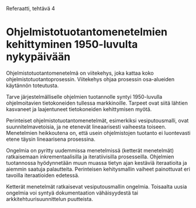 Referaatti, tehtävä 4
# Ohjelmistotuotantomenetelmien kehittyminen 1950-luvulta nykypäivään
Ohjelmistotuotantomenetelmä on viitekehys, joka kattaa koko ohjelmistotuotantoprosessin. Viitekehys ohjaa prosessin osa-alueiden käytännön toteutusta.

Tarve järjestelmälliselle ohjelmien tuotannolle syntyi 1950-luvulla ohjelmoitavien tietokoneiden tullessa markkinoille. Tarpeet ovat siitä lähtien kasvaneet ja laajentuneet tietokoneiden kehittymisen myötä.

Perinteiset ohjelmistotuotantomenetelmät, esimerkiksi vesiputousmalli, ovat suunnitelmavetoisia, ja ne etenevät lineaarisesti vaiheesta toiseen. Menetelmien heikkoutena on, että usein ohjelmistojen tuotanto ei luontevasti etene täysin lineaarisena prosessina.

Ongelmia on pyritty uudemmissa menetelmissä (ketterät menetelmät) ratkaisemaan inkrementaalisilla ja iteratiivisilla prosesseilla. Ohjelmien tuotannossa hyödynnetään muun muassa tietyn ajan kestäviä iteraatioita ja aiemmin saatuja palautteita. Perinteisen kehitysmallin vaiheet painottuvat eri tavoilla iteraatioiden edetessä.

Ketterät menetelmät ratkaisevat vesiputousmallin ongelmia. Toisaalta uusia ongelmia voi syntyä dokumentaation vähäisyydestä tai arkkitehtuurisuunnittelun puutteista.

